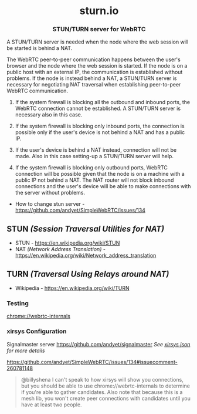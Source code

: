 <div align=center>
  <h1>sturn.io</H1>

  <h3>STUN/TURN server for WebRTC</h3>

</div>

  <p>A STUN/TURN server is needed when the node where the web session will be started is behind a NAT.

  <p>The WebRTC peer-to-peer communication happens between the user's browser and the node where the web session is started. If the node is on a public host with an external IP, the communication is established without problems. If the node is instead behind a NAT, a STUN/TURN server is necessary for negotiating NAT traversal when establishing peer-to-peer WebRTC communication.

  1. If  the system firewall is blocking all the outbound and inbound ports, the WebRTC connection cannot be established. A STUN/TURN server is necessary also in this case.</li>

  2. If the system firewall is blocking only inbound ports, the connection is possible only if the user's device is not behind a NAT and has a public IP.

  3. If the user's device is behind a NAT instead, connection will not be made. Also in this case setting-up a STUN/TURN server will help.

  4. If the system firewall is blocking only outbound ports, WebRTC connection will be possible given that the node is on a machine with a public IP not behind a NAT.  The NAT router will not block inbound connections and the user's device will be able to make connections with the server without problems.

  - How to change stun server - https://github.com/andyet/SimpleWebRTC/issues/134

## STUN _(Session Traversal Utilities for NAT)_
  - STUN - https://en.wikipedia.org/wiki/STUN
  - NAT _(Network Address Translation)_ - https://en.wikipedia.org/wiki/Network_address_translation

## TURN _(Traversal Using Relays around NAT)_
  - Wikipedia - https://en.wikipedia.org/wiki/TURN

### Testing

  <a href=chrome://webrtc-internals>chrome://webrtc-internals</a>

### xirsys Configuration
  Signalmaster server https://github.com/andyet/signalmaster
_See [xirsys.json](xirsys.json) for more details_

https://github.com/andyet/SimpleWebRTC/issues/134#issuecomment-260781148
  > @billyshena I can't speak to how xirsys will show you connections, but you should be able to use chrome://webrtc-internals to determine if you're able to gather candidates. Also note that because this is a mesh lib, you won't create peer connections with candidates until you have at least two people.


